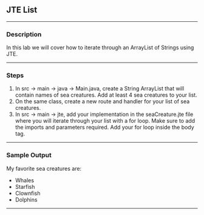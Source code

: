 ## JTE List
---
### Description
In this lab we will cover how to iterate through an ArrayList of Strings using JTE.

---
### Steps

1. In src -> main -> java -> Main.java, create a String ArrayList that will contain names of sea creatures. Add at least 4 sea creatures to your list.
2. On the same class, create a new route and handler for your list of sea creatures.
3. In src -> main -> jte, add your implementation in the seaCreature.jte file where you will iterate through your list with a for loop. Make sure to add the imports and parameters required. Add your for loop inside the body tag.

---
### Sample Output
My favorite sea creatures are:
* Whales
* Starfish
* Clownfish
* Dolphins
---
